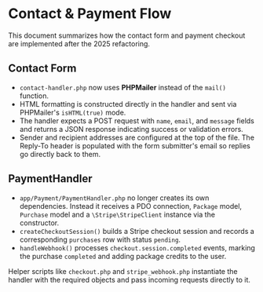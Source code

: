 # Contact & Payment Flow

This document summarizes how the contact form and payment checkout are implemented after the 2025 refactoring.

## Contact Form

- `contact-handler.php` now uses **PHPMailer** instead of the `mail()` function.
- HTML formatting is constructed directly in the handler and sent via PHPMailer's
  `isHTML(true)` mode.
- The handler expects a POST request with `name`, `email`, and `message` fields
  and returns a JSON response indicating success or validation errors.
- Sender and recipient addresses are configured at the top of the file. The
  Reply-To header is populated with the form submitter's email so replies go
  directly back to them.

## PaymentHandler

 - `app/Payment/PaymentHandler.php` no longer creates its own dependencies. Instead it
  receives a PDO connection, `Package` model, `Purchase` model and a
  `\Stripe\StripeClient` instance via the constructor.
- `createCheckoutSession()` builds a Stripe checkout session and records a
  corresponding `purchases` row with status `pending`.
- `handleWebhook()` processes `checkout.session.completed` events, marking the
  purchase `completed` and adding package credits to the user.

Helper scripts like `checkout.php` and `stripe_webhook.php` instantiate the
handler with the required objects and pass incoming requests directly to it.
